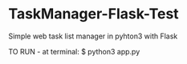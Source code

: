 # TaskManager-Flask-Test
Simple web task list manager in pyhton3 with Flask

TO RUN - at terminal:
$ python3 app.py